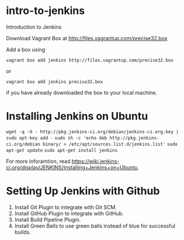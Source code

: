 intro-to-jenkins
================

Introduction to Jenkins

Download Vagrant Box at http://files.vagrantup.com/precise32.box

Add a box using

`vagrant box add jenkins http://files.vagrantup.com/precise32.box`

or

`vagrant box add jenkins precise32.box`

if you have already downloaded the box to your local machine.

Installing Jenkins on Ubuntu
============================

`wget -q -O - http://pkg.jenkins-ci.org/debian/jenkins-ci.org.key | sudo apt-key add -`
`sudo sh -c 'echo deb http://pkg.jenkins-ci.org/debian binary/ > /etc/apt/sources.list.d/jenkins.list'`
`sudo apt-get update`
`sudo apt-get install jenkins`

For more inforamtion, read https://wiki.jenkins-ci.org/display/JENKINS/Installing+Jenkins+on+Ubuntu.

Setting Up Jenkins with Github
==============================

1. Install Git Plugin to integrate with Git SCM.
2. Install GitHub Plugin to integrate with GitHub.
3. Install Build Pipeline Plugin.
4. Install Green Balls to use green balls instead of blue for successful builds.
